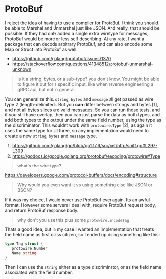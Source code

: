 # ProtoBuf

I reject the idea of having to use a compiler for ProtoBuf. I think you should
be able to Marshal and Unmarshal just like JSON. And really, that should be
possible. If they had only added a single extra wiretype for messages, ProtoBuf
would be more or less self describing. At any rate, I want a package that can
decode arbitrary ProtoBuf, and can also encode some Map or Struct into ProtoBuf
as well.

- https://github.com/golang/protobuf/issues/1370
- https://stackoverflow.com/questions/41348512/protobuf-unmarshal-unknown

> Is it a string, bytes, or a sub-type? you don't know. You might be able to
> figure it out for a specific input, like when reverse engineering a gRPC api,
> but not in general.

You can generalize this. `string`, `bytes` and `message` all get passed as wire
type 2 (length-delimited). But you **can** differ between strings and bytes
[1], and not all bytes slices are valid messages. So you can run those tests,
and if you still have overlap, then you can just parse the data as both types,
and add both types to the output under the same field number, using the type as
the discriminator. This wouldnt work with `protowire.Type` [2], as again it
uses the same type for all three, so any implementation would need to create a
new `string`, `bytes` and `message` type.

1. https://github.com/golang/go/blob/go1.17.6/src/net/http/sniff.go#L297-L309
2. https://godocs.io/google.golang.org/protobuf/encoding/protowire#Type

> what's the wire type?

https://developers.google.com/protocol-buffers/docs/encoding#structure

> Why would you even want it vs using something else like JSON or BSON?

If it was my choice, I would never use ProtoBuf ever again. Its an awful
format. However some servers I deal with, require ProtoBuf request body, and
return ProtoBuf response body.

> why don't you use this plus some `protowire.EncodeTag`

Thats a good idea, but in my case I wanted an implementation that treats the
field name as first class citizen, so I ended up doing something like this:

~~~go
type Tag struct {
   protowire.Number
   Name string
}
~~~

Then I can use the `string` either as a type discriminator, or as the field
name associated with the field number.
